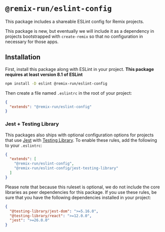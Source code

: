 # `@remix-run/eslint-config`

This package includes a shareable ESLint config for Remix projects.

This package is new, but eventually we will include it as a dependency in projects bootstrapped with `create-remix` so that no configuration in necessary for those apps.

## Installation

First, install this package along with ESLint in your project. **This package requires at least version 8.1 of ESLint**

```sh
npm install -D eslint @remix-run/eslint-config
```

Then create a file named `.eslintrc` in the root of your project:

```json
{
  "extends": "@remix-run/eslint-config"
}
```

### Jest + Testing Library

This packages also ships with optional configuration options for projects that use [Jest](https://jestjs.io/) with [Testing Library](https://testing-library.com). To enable these rules, add the following to your `.eslintrc`:

```json
{
  "extends": [
    "@remix-run/eslint-config",
    "@remix-run/eslint-config/jest-testing-library"
  ]
}
```

Please note that because this ruleset is optional, we do not include the core libraries as peer dependencies for this package. If you use these rules, be sure that you have the following dependencies installed in your project:

```json
{
  "@testing-library/jest-dom": ">=5.16.0",
  "@testing-library/react": ">=12.0.0",
  "jest": ">=26.0.0"
}
```
